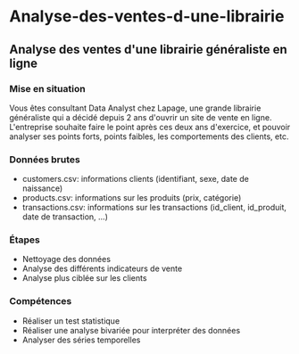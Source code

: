 # Analyse-des-ventes-d-une-librairie
## Analyse des ventes d'une librairie généraliste en ligne

### Mise en situation
Vous êtes consultant Data Analyst chez Lapage, une grande librairie généraliste qui a décidé depuis 2 ans d'ouvrir un site de vente en ligne. L'entreprise souhaite faire le point après ces deux ans d'exercice, et pouvoir analyser ses points forts, points faibles, les comportements des clients, etc.

### Données brutes
* customers.csv: informations clients (identifiant, sexe, date de naissance)
* products.csv: informations sur les produits (prix, catégorie)
* transactions.csv: informations sur les transactions (id_client, id_produit, date de transaction, ...)

### Étapes
* Nettoyage des données
* Analyse des différents indicateurs de vente
* Analyse plus ciblée sur les clients

### Compétences
* Réaliser un test statistique
* Réaliser une analyse bivariée pour interpréter des données
* Analyser des séries temporelles
